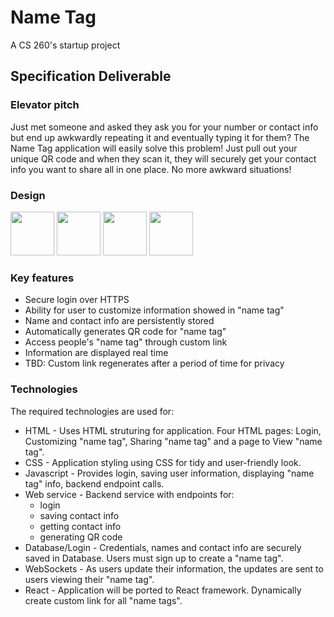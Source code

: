 # Name Tag
A CS 260's startup project

## Specification Deliverable
### Elevator pitch
Just met someone and asked they ask you for your number or contact info but end up awkwardly repeating it and eventually typing it for them? The Name Tag application will easily solve this problem! Just pull out your unique QR code and when they scan it, they will securely get your contact info you want to share all in one place. No more awkward situations!

### Design
<!-- 
![Name Tag customization](/design_images/main.png)
![User Login](/design_images/auth.png)
![Share my Name Tag](/design_images/share.png)
![Name Tag](/design_images/tag.png) 
-->
<img src="https://github.com/ThatLittleChicken/startup/blob/main/design_images/main.png" width="70">
<img src="https://github.com/ThatLittleChicken/startup/blob/main/design_images/auth.png" width="70">
<img src="https://github.com/ThatLittleChicken/startup/blob/main/design_images/share.png" width="70">
<img src="https://github.com/ThatLittleChicken/startup/blob/main/design_images/tag.png" width="70">

### Key features
- Secure login over HTTPS
- Ability for user to customize information showed in "name tag"
- Name and contact info are persistently stored
- Automatically generates QR code for "name tag"
- Access people's "name tag" through custom link
- Information are displayed real time
- TBD: Custom link regenerates after a period of time for privacy

### Technologies
The required technologies are used for:
- HTML - Uses HTML struturing for application. Four HTML pages: Login, Customizing "name tag", Sharing "name tag" and a page to View "name tag".
- CSS - Application styling using CSS for tidy and user-friendly look.
- Javascript - Provides login, saving user information, displaying "name tag" info, backend endpoint calls.
- Web service -  Backend service with endpoints for:
    * login
    * saving contact info
    * getting contact info
    * generating QR code
- Database/Login - Credentials, names and contact info are securely saved in Database. Users must sign up to create a "name tag".
- WebSockets - As users update their information, the updates are sent to users viewing their "name tag".
- React - Application will be ported to React framework. Dynamically create custom link for all "name tags".